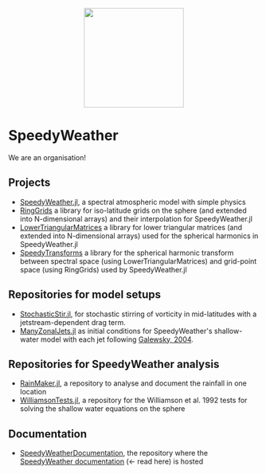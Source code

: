 <p align="center">
  <img src="https://github.com/user-attachments/assets/234fa15c-e628-4ed9-8597-f104d5cc450c" width="200"><br>
</p>

# SpeedyWeather
We are an organisation!

## Projects

- [SpeedyWeather.jl](https://github.com/SpeedyWeather/SpeedyWeather.jl), a spectral atmospheric model with simple physics
- [RingGrids](https://speedyweather.github.io/SpeedyWeather.jl/dev/ringgrids/) a library for iso-latitude grids on the sphere (and extended into N-dimensional arrays) and their interpolation for SpeedyWeather.jl
- [LowerTriangularMatrices](https://speedyweather.github.io/SpeedyWeather.jl/dev/lowertriangularmatrices/) a library for lower triangular matrices (and extended into N-dimensional arrays) used for the spherical harmonics in SpeedyWeather.jl
- [SpeedyTransforms](https://speedyweather.github.io/SpeedyWeather.jl/dev/speedytransforms/) a library for the spherical harmonic transform between spectral space (using LowerTriangularMatrices) and grid-point space (using RingGrids) used by SpeedyWeather.jl

## Repositories for model setups

- [StochasticStir.jl](https://github.com/SpeedyWeather/StochasticStir.jl), for stochastic stirring of vorticity in mid-latitudes with a jetstream-dependent drag term.
- [ManyZonalJets.jl](https://github.com/SpeedyWeather/ManyZonalJets.jl) as initial conditions for SpeedyWeather's shallow-water model with each jet following [Galewsky, 2004](https://doi.org/10.3402/tellusa.v56i5.14436).

## Repositories for SpeedyWeather analysis

- [RainMaker.jl](https://github.com/SpeedyWeather/RainMaker.jl), a repository to analyse and document the rainfall in one location
- [WilliamsonTests.jl](https://github.com/SpeedyWeather/WilliamsonTests.jl), a repository for the Williamson et al. 1992 tests for solving the shallow water equations on the sphere

## Documentation

- [SpeedyWeatherDocumentation](https://github.com/SpeedyWeather/SpeedyWeather.jl), the repository where the [SpeedyWeather documentation](https://speedyweather.github.io/SpeedyWeatherDocumentation/dev/) (<- read here) is hosted 
